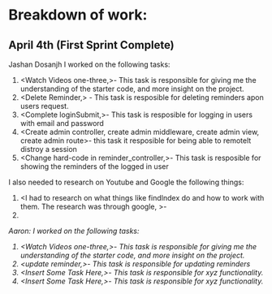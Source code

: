 # Breakdown of work:
## April 4th (First Sprint Complete)
Jashan Dosanjh
I worked on the following tasks:
1. <Watch Videos one-three,>- This task is responsible for giving me the understanding of the starter code, and more insight on the project.
2. <Delete Reminder,> - This task is resposible for deleting reminders apon users request.
3. <Complete loginSubmit,>- This task is resposible for logging in users with email and password
4. <Create admin controller, create admin middleware, create admin view, create admin route>- this task it resposible for being able to remotelt distroy a session
5. <Change hard-code in reminder_controller,>- This task is resposible for showing the reminders of the logged in user

I also needed to research on Youtube and Google the following things:
1. <I had to research on what things like findIndex do and how to work with them. The research was through google, >-
2. <I also needed to go through stack overflow to try to figure out how to implement admin capabilities in this project>
Aaron:
I worked on the following tasks:
1. <Watch Videos one-three,>- This task is responsible for giving me the understanding of the starter code, and more insight on the project.
2. <update reminder,>- This task is responsible for updating reminders
3. <Insert Some Task Here,>- This task is responsible for xyz functionality.
4. <Insert Some Task Here,>- This task is responsible for xyz functionality.


